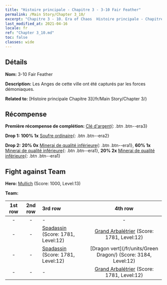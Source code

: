```yaml
---
title: "Histoire principale - Chapitre 3 - 3-10 Fair Feather"
permalink: /Main Story/Chapter 3_10/
excerpt: "Chapitre 3 - 10. Era of Chaos  Histoire principale - Chapitre 3_10. 3-10 Fair Feather"
last_modified_at: 2021-04-16
locale: fr
ref: "Chapter 3_10.md"
toc: false
classes: wide
---
```


## Détails

 **Nom:** 3-10 Fair Feather

 **Description:** Les Anges de cette ville ont été capturés par les forces démoniaques.

 **Related to:** [Histoire principale Chapitre 3](/fr/Main Story/Chapter 3/)

## Récompense

 **Première récompense de complétion:** [Clé d'argent](/fr/Items/con_693/){: .btn .btn--era3}

 **Drop 1:** **100% 1x** [Soufre ordinaire](/fr/Items/mat_9/){: .btn .btn--era2}

 **Drop 2:** **20% 0x** [Minerai de qualité inférieure](/fr/Items/mat_1/){: .btn .btn--era1}, **60% 1x** [Minerai de qualité inférieure](/fr/Items/mat_1/){: .btn .btn--era1}, **20% 2x** [Minerai de qualité inférieure](/fr/Items/mat_1/){: .btn .btn--era1}


## Fight against Team
 **Hero:** [Mullich](/fr/heroes/Mullich/) (Score: 1000, Level:13)

 **Team:**


  | 1st row | 2nd row | 3rd row | 4th row |
  |:----:|:----:|:----|:----:|
  | - | - | - | - |
  | - | - | [Spadassin](/fr/units/Swordsman/) (Score: 1781, Level:12)  | [Grand Arbalétrier](/fr/units/Marksman/) (Score: 1781, Level:12)  |
  | - | - | [Spadassin](/fr/units/Swordsman/) (Score: 1781, Level:12)  | [Dragon vert](/fr/units/Green Dragon/) (Score: 3184, Level:12)  |
  | - | - | - | [Grand Arbalétrier](/fr/units/Marksman/) (Score: 1781, Level:12)  |


